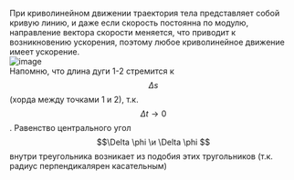 При криволинейном движении траектория тела представляет собой кривую линию, и даже если скорость постоянна по модулю, направление вектора скорости меняется, что приводит к возникновению ускорения, поэтому любое криволинейное движение имеет ускорение.  
![image](https://github.com/user-attachments/assets/cc0c4b4e-5f56-4029-85e4-814751d4ca7d)  
Напомню, что длина дуги 1-2 стремится к $$\Delta s$$ (хорда между точками 1 и 2), т.к. $$\Delta t \rightarrow 0$$. Равенство центрального угол $$\Delta \phi \и \Delta \phi $$ внутри треугольника возникает из подобия этих тругольников (т.к. радиус перпендикалярен касательным)

